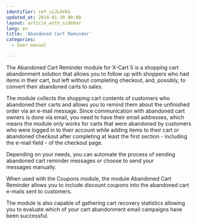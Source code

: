```yaml
---
identifier: ref_uiJLGVkG
updated_at: 2014-01-30 00:00
layout: article_with_sidebar
lang: en
title: 'Abandoned Cart Reminder'
categories:
  - User manual

---
```



The Abandoned Cart Reminder module for X-Cart 5 is a shopping cart abandonment solution that allows you to follow up with shoppers who had items in their cart, but left without completing checkout, and, possibly, to convert their abandoned carts to sales.

The module collects the shopping cart contents of customers who abandoned their carts and allows you to remind them about the unfinished order via an e-mail message. Since communication with abandoned cart owners is done via email, you need to have their email addresses, which means the module only works for carts that were abandoned by customers who were logged in to their account while adding items to their cart or abandoned checkout after completing at least the first section - including the e-mail field - of the checkout page.

Depending on your needs, you can automate the process of sending abandoned cart reminder messages or choose to send your messages manually.

When used with the Coupons module, the module Abandoned Cart Reminder allows you to include discount coupons into the abandoned cart e-mails sent to customers.

The module is also capable of gathering cart recovery statistics allowing you to evaluate which of your cart abandonment email campaigns have been successful.